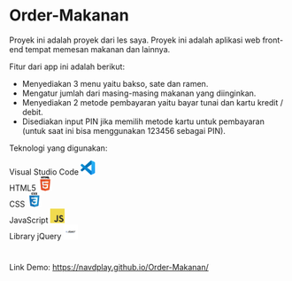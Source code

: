 # Order-Makanan

Proyek ini adalah proyek dari les saya. Proyek ini adalah aplikasi web front-end tempat memesan makanan dan lainnya.

Fitur dari app ini adalah berikut:
 - Menyediakan 3 menu yaitu bakso, sate dan ramen.
 - Mengatur jumlah dari masing-masing makanan yang diinginkan.
 - Menyediakan 2 metode pembayaran yaitu bayar tunai dan kartu kredit / debit.
 - Disediakan input PIN jika memilih metode kartu untuk pembayaran (untuk saat ini bisa menggunakan 123456 sebagai PIN).
 
 Teknologi yang digunakan: 
 
Visual Studio Code 
<img alt="Visual Studio Code" width="26px" src="https://raw.githubusercontent.com/github/explore/80688e429a7d4ef2fca1e82350fe8e3517d3494d/topics/visual-studio-code/visual-studio-code.png" />
<br>
HTML5
<img alt="HTML5" width="26px" src="https://raw.githubusercontent.com/github/explore/80688e429a7d4ef2fca1e82350fe8e3517d3494d/topics/html/html.png" />
<br>
CSS
<img alt="CSS3" width="26px" src="https://raw.githubusercontent.com/github/explore/80688e429a7d4ef2fca1e82350fe8e3517d3494d/topics/css/css.png" />
<br>
JavaScript
<img alt="JavaScript" width="26px" src="https://raw.githubusercontent.com/github/explore/80688e429a7d4ef2fca1e82350fe8e3517d3494d/topics/javascript/javascript.png" />
<br>
Library jQuery
<img alt="jQuery" width="26px" src="https://raw.githubusercontent.com/github/explore/80688e429a7d4ef2fca1e82350fe8e3517d3494d/topics/jquery/jquery.png" />
#
Link Demo: https://navdplay.github.io/Order-Makanan/
